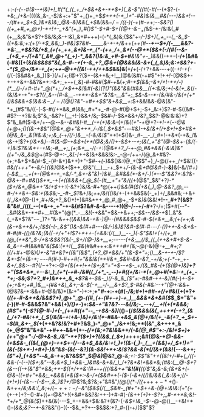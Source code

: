 +:-*(_-(_--#(*_$--+!&)+!_#(*(_((_+_/+$&+&+-*+$+)(_&-$"((_#(_-#(-_-(+$?-(-*&;_/+&-((((&_&-_-$_)&_+:+"$"+_()+_+$_$+++(-*_)+"-#&)&(&__#&(---)&&+!---/(#++_$+$_)&*&)&;_@&-&)&&(_+$_&(&&*_$-/-/($(-_)(-+*(#_-+_+;-*-$&?()((+_+#_+_@+)-*+!+-_+&"(+_)_#()$"-$+#-$+((@+-&$-_+$(*&$-*-/&:&(_#(+__&;&"&*$?+$&/&;&-+:&)_&+#+++)-(-*(_&)&;($&"+*-/-)_$+)(_+_--(_-&_$-((+&:&;+:(+(/-_+$_&&;_)-#&)$?&#-_____&-+-+/&*++(*++(#--__+--$+/(-___&&?-*&:__+$&?&/+$_(+(+_++_&+)&-+_(*-(++_/+_&*(--@+*($&+_(-/(#(-_-&-_(+$_+-/(+&"(_&#_@+*(_+)-*_&&?()&:&_+#-$+#__&!&"+-_)&*&((-++-(-__/+(&#&(-#&((+(&_(&$&$$"&(_&-#--+(+-&_+?_@&+(@&&&(&-&+(_(_&)&;&:+$&?+--*($_@+/&*-+_(+;++-@+*((&!-++/++&$_&&)&(+/__+(-/+?+&&*-*--+((_-*+!-+(*-_(/(-($&#&+_&_)($-)(/+/+;(@+?($+-(&++&;+!__(@&(&#(-+#$"+!+*+!-*(@&$+-+-++&+-&&?&*+:-&+;_+-+(_&)-#-#&#($_#-+_&(*+;_#_-+$(&&;-&+/+!-++/-)(*__()-/+#-#+"_@(*+;_/+$++&!&#(-&)_($?()$"(&&"&&(#&&__((+:&/&;_+(-&(+_&*(/-(&/_&+-+"+-$?(/_&--(#-&__--+*+-&&+"&?&-__&"+;_$&-&--*-(&/_#_&-/&*(*+(+*()&$&&+$(&&:&$-_-/-/(@()$?&"-_+#_++$$"&+&$__+:_$+&&!&&-@&(&"-*+_(#$"&/((-(-$-#(/+*&&_#(&&;_#+*+_-#-@-#(@+$+;-$+_&:+)$?-#-$((&#-#$?--+?&:&;$"&_-&&?+(__+!-)&&+/&;-$&#-/-$&*&&+/&?_$&?-@&:&:&)+?$"&_&#($-&+/+--@--_&--&#&!-#__(-+(+)&:_&-(+/_&((+"-+_@+?-_+!-$+$_(-*-@&(+*_@+;()((&-+$&"(@&*_@+"&++*_/-/&(_$+&$"---#&)-+&(&+(/+$+!+$+#&+(@&_&-_&(#&:&;+;&_(-+/(/-)&__-(-&/&!$"_++!+$()&-_#-__-_/_#+!-+&*(-+&_/&(&-+!$?+*(/&+&)_--#(&-@-+&$+(+*(@&;&/()+-&$+_--+;(_&_(_+"$"(@-$&*+-(_&/(-+)&:$?&:&*+-+!&;-#__+;_(+;&*__-/(-+:(@&*+?_/-+-@_#&*&&(-&:&)&"((+"-/&_&$_@+(_#_$-@+:-_&(-/++&(&+&&&!&:-_-@-/++-/(@_&+#&?-(+;+&+$+&_(_#-$_-(#-&+)&++)+"-$_#-_+_(-_)&$()&:(@_+($$"+)_/-@(/++_/+$&!((-#&_((+++"+-&/-)((&)_@&+($++_@&"(__)__-+_$+*+/-(&_-&+#_@&#-)-*__&)__&(-&_/(#+)(_-*&$__-_+(+-(@&*-+_+&/-*_&+-&"&)-)&#__&#&&(*-&+/-)(*--$"_&&?+:&?&-_@&+-#+#&*()_$+*_-+(+((&&&+(_@_$(-(#__+"+"&/((_+(@$"_$&"+?_)-*($+/&*_@&*+"&!+$+_+:(-&?+)&/&-_#+*_@(++(_)&&(#($(+&(_)_@-&&?_@_--#-/++&+-$&:+(&$&;-_-#-_$?_&+/&;_++/&!((_)&/+-(++&&$&(-_+)+/_&&#&;-+&+(/_/&*(@-((+_#+/&;+?_&()+!+)&#&*++_@_#_@+_-$+*&)&*(&&!__+!--_#+?(&$?&"&#_/(((_--(*&-+_+"-+-&(#$?&#-*&*-&----+!(@-/--+/-#__+?-/+;($+#(--*-_&#(&&*-*+#+__#(&+"(@(*_-__&!(-+&&"+$&-+&_++;-$&--/&$-+_$(_&"&(_+&*$?&"-$-_-)$?+"&-&*++(*(*_&&)&_&-+&-)_@--(#&&&$&$-#-$(+&*__&;(+(++;&(&-+&++&/+;($_$(-(-_&$"()&_-&(#+#---(&/-)&)$?&#-$(#-#---/_-()_)++_-&_-&+&-#-#(#-(()_/&?&;(&((-+_/+"+!$?+*++-(+&&:(/(__)__--_)(-$"_$&!+(+/(+_#(@_(+*&"_$-/+_&:&$&?(&(-_$+/(@-)&+__+;---_--(+&;__(/_$_((_(++&+#+$-_&-&_&-+*-#(&&#&"&_($&:(*+!(__$&_(#&#+++:_&+++#+(&;-@(_-&(@-_+__#+;$?($(/+#+_-@&)(*_)+-&"_#_+&?+((_&"(&$"_(+?_@+&&/+"(&-$+"+;()__&-+-+_-/$?&+-$(+(&-$+;-$_--#(#-)-#+_+#_(+"_&&!&_(++#&+_$&#-&&-&?_-+/&;+(-*-+_+-&+/_$&:-*-#$?(/-$+?+:-@_+(&(++!++($+;&"+"+$--+$-_+/(&_#&-(+($(@+)&__)+?+"($&*&*_+--&:_)_(+*(-+#-/&#((_/+*_-_--)+#((+/&:-*(+_@+#(*&:-+_(+_-*+;-$&;$?+?_#+)&*++_&_+$?&__+-$&-_)(/-&_&_($"+:-#&#-++-&)(#(-_)_+-$+(+;+&+;+#_)&__-(#&+&)_&+;-&-$(-+*__-/-*__&+$?_$-#&(-#&:--+"(@+:&&_+(@&?&-+:&&_+_#-@&/&)+(&:+"-)+:+;__+"_#-_+:-+(#(_-/&;_#+!+#_#-+(/+#_&((+(+?+(_((+-#-&++&/&&$?+)_@+"_@-((#_(+-(#+-+)-+_)__&&&*&+&#($_$_$+"&"+*(*_-_)(#-#-$&&$?&"+&&(+)_/()+-_)+:_$&-+"&?&?---&(/&;-_--+/__+!(+(*&&&;(#$"+*_(_-$?(@-#-)+(-_(++#((+"--_-+$&-&)_/($()-$(/_$(&&&(&(_+++*(-+?_(&(_/+?-#&:+*_(_$(/&(&-+:+&-)&)+/&:(*-#&&-_+_&$_&(@+/&!(+_-&(+?_+_$+--$(#_&+-_$(_+(++&?&!&?+#+?&$_)-*_@+"_/&++!&;+*((&"_&+++*_&(+_@$"&"&$+$&"-+_#++-_&&+(+-_-(/+(&;+?&!&_&++*_/(-&_(@_#$"+:-/&!+$+)+(+*+"_@+"-/-@+&-$_/&"-*+?($+)+?((&$_(_$+)+_+++;&#(@&-+*_@_-&&-(+&_$&-_((&(_(@+)-++$+_-_(/--&_+$_&&/&:+!_)+!(&-(_)-_(__+(&&)+/_$+!_)+"(&(-($+*-)+#+)-)&"&$_-(&(*--&?_)(&-$&!+*+:&!$?&&-&(*(/(&+(&_&!(---&++;_($"+)_(+&$"_--*&_&-+*+;&?&$$"_$_@&)_@&?_@__-*&;+:-$$"&"++((&!+/-#+(_/((-&&-(-(--)($+;&"--&;&_+$_)+&&-_)&#&-&+&/_)_/+?&*&!+&&*&;(#&:(__@-$+?(_&--((-+(&"$"+&&;++-$((+/++&:(#+-+(((_/&_&+__+"&!(#(__((/$"&;&-&;(&+&+(-@&-((+#+"+&&;_+&&&(+&($+:-&-/+(_$&#++(-($-(-&+/(/_)&/&&(_&:(&+;(/-$($+!+)(-(&-*-_-(-$--_&_)$?+/_@$?&;$?&;+"&#&"_)(@()(*-/((+_+$++-*+$()-&+*_++/&;_&&:(_&;+/($-++:-/-$&"($&$(/(__$&#-_(#+"+$++&-(@+:&!&:(*+"_(_+(+-+($+?-$()-#+((_+-_@&"+!(+&#+&&?&:++-)+#-#(_-(&++(+)+-$?+;_#-*+*&;&!-*+/+*_@(&($_)++&(&(---$_+-+&&+$&:&?+(&?-(-_&$+!&_-$-_-@-@()__-+&!+*()-(_&&;&?--+-&?_&&"()-((--$&_+?+--$&$&:+?_#-((-+/($$"$?
